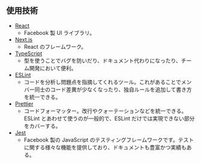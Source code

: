 ## 使用技術

- [React](https://ja.reactjs.org/)
  - Facebook 製 UI ライブラリ。
- [Next.js](https://nextjs.org/)
  - React のフレームワーク。
- [TypeScript](https://www.typescriptlang.org/)
  - 型を使うことでバグを防いだり、ドキュメント代わりになったり、チーム開発において便利。
- [ESLint](https://eslint.org/)
  - コードを分析し問題点を指摘してくれるツール。これがあることでメンバー同士のコード差異が少なくなったり、独自ルールを追加して書き方を統一できる。
- [Prettier](https://prettier.io/)
  - コードフォーマッター。改行やクォーテーションなどを統一できる。ESLint とあわせて使うのが一般的で、ESLint だけでは実現できない部分をカバーする。
- [Jest](https://jestjs.io/ja/)
  - Facebook 製の JavaScript のテスティングフレームワークです。テストに関する様々な機能を提供しており、ドキュメントも豊富かつ実績もある。
